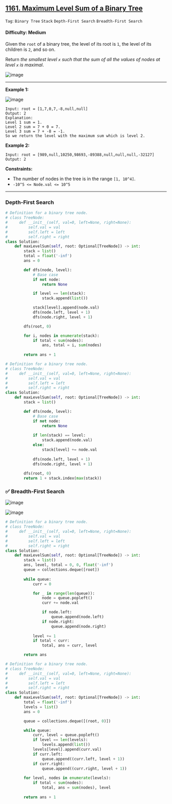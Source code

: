 ## [1161. Maximum Level Sum of a Binary Tree](https://leetcode.com/problems/maximum-level-sum-of-a-binary-tree)

```Tag```: ```Binary Tree``` ```Stack``` ```Depth-First Search``` ```Breadth-First Search```

#### Difficulty: Medium

Given the ```root``` of a binary tree, the level of its root is ```1```, the level of its children is ```2```, and so on.

Return _the smallest level ```x``` such that the sum of all the values of nodes at level ```x``` is maximal_.

![image](https://github.com/quananhle/Python/assets/35042430/5671b6bd-d878-45f2-ac32-07b9f798253d)

---

__Example 1:__

![image](https://assets.leetcode.com/uploads/2019/05/03/capture.JPG)
```
Input: root = [1,7,0,7,-8,null,null]
Output: 2
Explanation: 
Level 1 sum = 1.
Level 2 sum = 7 + 0 = 7.
Level 3 sum = 7 + -8 = -1.
So we return the level with the maximum sum which is level 2.
```

__Example 2:__
```
Input: root = [989,null,10250,98693,-89388,null,null,null,-32127]
Output: 2
```

__Constraints:__

- The number of nodes in the tree is in the range ```[1, 10^4]```.
- ```-10^5 <= Node.val <= 10^5```

---

### Depth-First Search

```Python
# Definition for a binary tree node.
# class TreeNode:
#     def __init__(self, val=0, left=None, right=None):
#         self.val = val
#         self.left = left
#         self.right = right
class Solution:
    def maxLevelSum(self, root: Optional[TreeNode]) -> int:
        stack = list()
        total = float('-inf')
        ans = 0

        def dfs(node, level):
            # Base case
            if not node:
                return None

            if level == len(stack):
                stack.append(list())

            stack[level].append(node.val)
            dfs(node.left, level + 1)
            dfs(node.right, level + 1)

        dfs(root, 0)

        for i, nodes in enumerate(stack):
            if total < sum(nodes):
                ans, total = i, sum(nodes)
        
        return ans + 1
```

```Python
# Definition for a binary tree node.
# class TreeNode:
#     def __init__(self, val=0, left=None, right=None):
#         self.val = val
#         self.left = left
#         self.right = right
class Solution:
    def maxLevelSum(self, root: Optional[TreeNode]) -> int:
        stack = list()

        def dfs(node, level):
            # Base case
            if not node:
                return None
            
            if len(stack) == level:
                stack.append(node.val)
            else:
                stack[level] += node.val
            
            dfs(node.left, level + 1)
            dfs(node.right, level + 1)
        
        dfs(root, 0)
        return 1 + stack.index(max(stack))
```

### ✅ Breadth-First Search

![image](https://leetcode.com/problems/maximum-level-sum-of-a-binary-tree/Figures/1161/1161-bfs1.png)

![image](https://leetcode.com/problems/maximum-level-sum-of-a-binary-tree/Figures/1161/1161-bfs2.png)

```Python
# Definition for a binary tree node.
# class TreeNode:
#     def __init__(self, val=0, left=None, right=None):
#         self.val = val
#         self.left = left
#         self.right = right
class Solution:
    def maxLevelSum(self, root: Optional[TreeNode]) -> int:
        stack = list()
        ans, level, total = 0, 0, float('-inf')
        queue = collections.deque([root])
        
        while queue:
            curr = 0

            for _ in range(len(queue)):
                node = queue.popleft()
                curr += node.val

                if node.left:
                    queue.append(node.left)
                if node.right:
                    queue.append(node.right)
            
            level += 1
            if total < curr:
                total, ans = curr, level

        return ans
```

```Python
# Definition for a binary tree node.
# class TreeNode:
#     def __init__(self, val=0, left=None, right=None):
#         self.val = val
#         self.left = left
#         self.right = right
class Solution:
    def maxLevelSum(self, root: Optional[TreeNode]) -> int:
        total = float('-inf')
        levels = list()
        ans = 0

        queue = collections.deque([(root, 0)])

        while queue:
            curr, level = queue.popleft()
            if level == len(levels):
                levels.append(list())
            levels[level].append(curr.val)
            if curr.left:
                queue.append((curr.left, level + 1))
            if curr.right:
                queue.append((curr.right, level + 1))
        
        for level, nodes in enumerate(levels):
            if total < sum(nodes):
                total, ans = sum(nodes), level 
        
        return ans + 1
```
